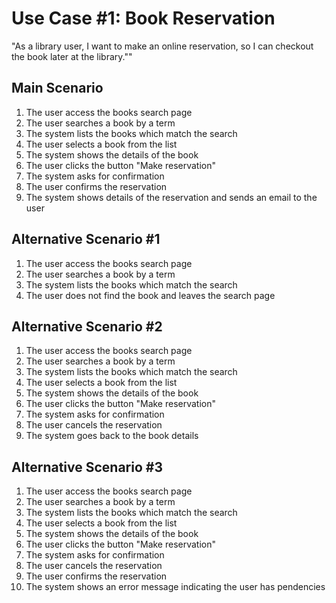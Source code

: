 # Use Case #1: Book Reservation

"As a library user, I want to make an online reservation, so I can checkout the book later at the library.""

## Main Scenario

1. The user access the books search page
2. The user searches a book by a term
3. The system lists the books which match the search
4. The user selects a book from the list
5. The system shows the details of the book
6. The user clicks the button "Make reservation"
7. The system asks for confirmation
8. The user confirms the reservation
9. The system shows details of the reservation and sends an email to the user

## Alternative Scenario #1

1. The user access the books search page
2. The user searches a book by a term
3. The system lists the books which match the search
4. The user does not find the book and leaves the search page

## Alternative Scenario #2

1. The user access the books search page
2. The user searches a book by a term
3. The system lists the books which match the search
4. The user selects a book from the list
5. The system shows the details of the book
6. The user clicks the button "Make reservation"
7. The system asks for confirmation
8. The user cancels the reservation
9. The system goes back to the book details

## Alternative Scenario #3

1. The user access the books search page
2. The user searches a book by a term
3. The system lists the books which match the search
4. The user selects a book from the list
5. The system shows the details of the book
6. The user clicks the button "Make reservation"
7. The system asks for confirmation
8. The user cancels the reservation
8. The user confirms the reservation
9. The system shows an error message indicating the user has pendencies
